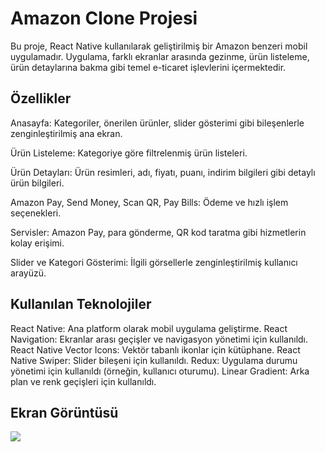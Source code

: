 <h1>Amazon Clone Projesi</h1>

Bu proje, React Native kullanılarak geliştirilmiş bir Amazon benzeri mobil uygulamadır. Uygulama, farklı ekranlar arasında gezinme, ürün listeleme, ürün detaylarına bakma gibi temel e-ticaret işlevlerini içermektedir.

<h2>Özellikler</h2>

Anasayfa: Kategoriler, önerilen ürünler, slider gösterimi gibi bileşenlerle zenginleştirilmiş ana ekran.

Ürün Listeleme: Kategoriye göre filtrelenmiş ürün listeleri.

Ürün Detayları: Ürün resimleri, adı, fiyatı, puanı, indirim bilgileri gibi detaylı ürün bilgileri.

Amazon Pay, Send Money, Scan QR, Pay Bills: Ödeme ve hızlı işlem seçenekleri.

Servisler: Amazon Pay, para gönderme, QR kod taratma gibi hizmetlerin kolay erişimi.

Slider ve Kategori Gösterimi: İlgili görsellerle zenginleştirilmiş kullanıcı arayüzü.

<h2>Kullanılan Teknolojiler</h2>

React Native: Ana platform olarak mobil uygulama geliştirme.
React Navigation: Ekranlar arası geçişler ve navigasyon yönetimi için kullanıldı.
React Native Vector Icons: Vektör tabanlı ikonlar için kütüphane.
React Native Swiper: Slider bileşeni için kullanıldı.
Redux: Uygulama durumu yönetimi için kullanıldı (örneğin, kullanıcı oturumu).
Linear Gradient: Arka plan ve renk geçişleri için kullanıldı.

<h2>Ekran Görüntüsü</h2>

![](src/assets/amazon.gif)
